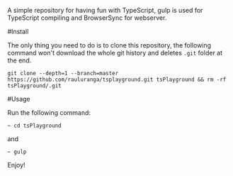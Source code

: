 A simple repository for having fun with TypeScript, gulp is used for TypeScript compiling and BrowserSync for webserver.

#Install

The only thing you need to do is to clone this repository, the following command won't download the whole git history and deletes `.git` folder at the end.  

```
git clone --depth=1 --branch=master https://github.com/rauluranga/tsplayground.git tsPlayground && rm -rf tsPlayground/.git
```

#Usage

Run the following command:

```
~ cd tsPlayground 
```

and

```
~ gulp
```

Enjoy!





